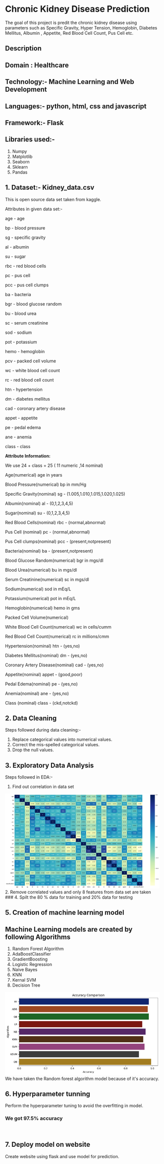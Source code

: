 # Chronic Kidney Disease Prediction
The goal of this project is predit the chronic kidney disease using parameters such as Specific Gravity, Hyper Tension, Hemoglobin, Diabetes Mellitus, Albumin
, Appetite, Red Blood Cell Count, Pus Cell etc.

## Description
## Domain : Healthcare
## Technology:- Machine Learning and Web Development
## Languages:- python, html, css and javascript
## Framework:- Flask 
## Libraries used:-
1. Numpy
2. Matplotlib
3. Seaborn
4. Sklearn
5. Pandas
## 1. Dataset:- Kidney_data.csv
This is open source data set taken from kaggle. <br/>

Attributes in given data set:-

age - age

bp - blood pressure

sg - specific gravity

al - albumin

su - sugar

rbc - red blood cells

pc - pus cell

pcc - pus cell clumps

ba - bacteria

bgr - blood glucose random

bu - blood urea

sc - serum creatinine

sod - sodium

pot - potassium

hemo - hemoglobin

pcv - packed cell volume

wc - white blood cell count

rc - red blood cell count

htn - hypertension

dm - diabetes mellitus

cad - coronary artery disease

appet - appetite

pe - pedal edema

ane - anemia

class - class

**Attribute Information:**

We use 24 + class = 25 ( 11 numeric ,14 nominal)

Age(numerical) age in years

Blood Pressure(numerical) bp in mm/Hg

Specific Gravity(nominal) sg - (1.005,1.010,1.015,1.020,1.025)

Albumin(nominal) al - (0,1,2,3,4,5)

Sugar(nominal) su - (0,1,2,3,4,5)

Red Blood Cells(nominal) rbc - (normal,abnormal)

Pus Cell (nominal) pc - (normal,abnormal)

Pus Cell clumps(nominal) pcc - (present,notpresent)

Bacteria(nominal) ba - (present,notpresent)

Blood Glucose Random(numerical) bgr in mgs/dl

Blood Urea(numerical) bu in mgs/dl

Serum Creatinine(numerical) sc in mgs/dl

Sodium(numerical) sod in mEq/L

Potassium(numerical) pot in mEq/L

Hemoglobin(numerical) hemo in gms

Packed Cell Volume(numerical)

White Blood Cell Count(numerical) wc in cells/cumm

Red Blood Cell Count(numerical) rc in millions/cmm

Hypertension(nominal) htn - (yes,no)

Diabetes Mellitus(nominal) dm - (yes,no)

Coronary Artery Disease(nominal) cad - (yes,no)

Appetite(nominal) appet - (good,poor)

Pedal Edema(nominal) pe - (yes,no)

Anemia(nominal) ane - (yes,no)

Class (nominal) class - (ckd,notckd)

## 2. Data Cleaning
Steps followed during data cleaning:-
1. Replace categorical values into numerical values.
2. Correct the mis-spelled categorical values.
3. Drop the null values.
## 3. Exploratory Data Analysis
Steps followed in EDA:-
1. Find out correlation in data set
<img src="Deployment/templates/kideny_hm.png" alt=""/>
2. Remove correlated values and only 8 features from data set are taken
### 4. Spilt the 80 % data for training and 20% data for testing
<br/>

## 5. Creation of machine learning model

## Machine Learning models are created by following Algorithms
1. Random Forest Algorithm
2. AdaBoostClassifier
3. GradientBoosting
4. Logistic Regression
5. Naive Bayes
6. KNN
7. Kernal SVM
8. Decision Tree
<img src="Deployment/templates/accuracy_prediction.png" alt=""/>
We have taken the Random forest algorithm model because of it's accuracy.

## 6. Hyperparameter tunning
Perform the hyperparameter tuning to avoid the overfitting in model.
### We got 97.5% accuracy 
<img src="Deployment/templates/final_accuracy" alt=""/>

## 7. Deploy model on website
Create website using flask and use model for prediction.

